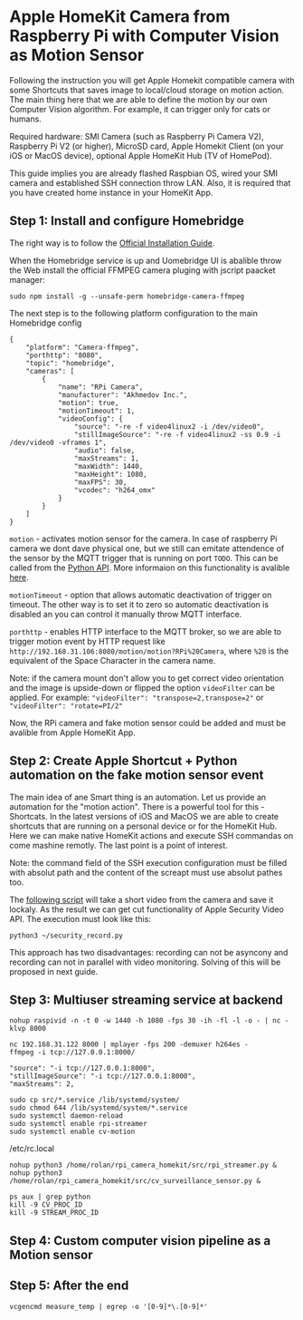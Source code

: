 # Apple HomeKit Camera from Raspberry Pi with Computer Vision as Motion Sensor

Following the instruction you will get Apple Homekit compatible camera with 
some Shortcuts that saves image to local/cloud storage on motion action. 
The main thing here that we are able to define the motion by our own 
Computer Vision algorithm. For example, it can trigger only for cats or humans.

Required hardware: SMI Camera (such as Raspberry Pi Camera V2), 
Raspberry Pi V2 (or higher), MicroSD card, 
Apple Homekit Client (on your iOS or MacOS device),
optional Apple HomeKit Hub (TV of HomePod).

This guide implies you are already flashed Raspbian OS, wired your 
SMI camera and established SSH connection throw LAN. Also, it is required
that you have created home instance in your HomeKit App.

## Step 1: Install and configure Homebridge

The right way is to follow the 
[Official Installation Guide](https://github.com/homebridge/homebridge/wiki/Install-Homebridge-on-Raspbian).

When the Homebridge service is up and Uomebridge UI is abalible throw 
the Web install the official FFMPEG camera pluging with jscript paacket manager:
```
sudo npm install -g --unsafe-perm homebridge-camera-ffmpeg
```

The next step is to the following platform configuration to the 
main Homebridge config
```
{
    "platform": "Camera-ffmpeg",
    "porthttp": "8080",
    "topic": "homebridge",
    "cameras": [
        {
            "name": "RPi Camera",
            "manufacturer": "Akhmedov Inc.",
            "motion": true,
            "motionTimeout": 1,
            "videoConfig": {
                "source": "-re -f video4linux2 -i /dev/video0",
                "stillImageSource": "-re -f video4linux2 -ss 0.9 -i /dev/video0 -vframes 1",
                "audio": false,
                "maxStreams": 1,
                "maxWidth": 1440,
                "maxHeight": 1080,
                "maxFPS": 30,
                "vcodec": "h264_omx"
            }
        }
    ]
}
```

`motion` - activates motion sensor for the camera. 
In case of raspberry Pi camera we dont dave physical one, but we still can emitate
attendence of the sensor by the MQTT trigger that is running on port `TODO`. This
can be called from the
[Python API](https://sunoo.github.io/homebridge-camera-ffmpeg/automation/motion.html).
More informaion on this functionality is avalible 
[here](https://sunoo.github.io/homebridge-camera-ffmpeg/automation/http.html).

`motionTimeout` - option that allows automatic deactivation of trigger on timeout.
The other way is to set it to zero so automatic deactivation is disabled an you can
control it manually throw MQTT interface.

`porthttp` - enables HTTP interface to the MQTT broker, so we are able to trigger 
motion event by HTTP request like `http://192.168.31.106:8080/motion/motion?RPi%20Camera`,
where `%20` is the equivalent of the Space Character in the camera name.

Note: if the camera mount don't allow you to get correct video orientation 
and the image is upside-down or flipped the option `videoFilter` can be applied. 
For example: `"videoFilter": "transpose=2,transpose=2"` or `"videoFilter": "rotate=PI/2"`

Now, the RPi camera and fake motion sensor could be added and must be avalible 
from Apple HomeKit App.

## Step 2: Create Apple Shortcut + Python automation on the fake motion sensor event

The main idea of ane Smart thing is an automation. Let us provide an automation 
for the "motion action". There is a powerful tool for this - Shortcats. In the
latest versions of iOS and MacOS we are able to create shortcuts that are running 
on a personal device or for the HomeKit Hub. Here we can make native HomeKit 
actions and execute SSH commandas on come mashine remotly. The last point 
is a point of interest.

Note: the command field of the SSH execution configuration must be filled with 
absolut path and the content of the screapt must use absolut pathes too.

The [following script]()
will take a short video from the camera and save it lockaly. As the 
result we can get cut functionality of Apple Security Video API. The
execution must look like this:

```
python3 ~/security_record.py
```

This approach has two disadvantages: recording can not be asyncony and 
recording can not in parallel with video monitoring. Solving of this
will be proposed in next guide.


## Step 3: Multiuser streaming service at backend

```
nohup raspivid -n -t 0 -w 1440 -h 1080 -fps 30 -ih -fl -l -o - | nc -klvp 8000
```

```
nc 192.168.31.122 8000 | mplayer -fps 200 -demuxer h264es -
ffmpeg -i tcp://127.0.0.1:8000/
```

```
"source": "-i tcp://127.0.0.1:8000",
"stillImageSource": "-i tcp://127.0.0.1:8000",
"maxStreams": 2,
```

```
sudo cp src/*.service /lib/systemd/system/
sudo chmod 644 /lib/systemd/system/*.service
sudo systemctl daemon-reload
sudo systemctl enable rpi-streamer
sudo systemctl enable cv-motion
```

/etc/rc.local

```
nohup python3 /home/rolan/rpi_camera_homekit/src/rpi_streamer.py &
nohup python3 /home/rolan/rpi_camera_homekit/src/cv_surveillance_sensor.py &
```

```
ps aux | grep python
kill -9 CV_PROC_ID
kill -9 STREAM_PROC_ID
```

## Step 4: Custom computer vision pipeline as a Motion sensor



## Step 5: After the end

```
vcgencmd measure_temp | egrep -o '[0-9]*\.[0-9]*'
```

